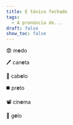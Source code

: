 ```yaml
---
title: E tónico fechado
tags:
  - A pronúncia de...
draft: false
show_toc: false
---
```

<e-moji>😨</e-moji> m**e**do

<e-moji>🖊️</e-moji> can**e**ta

<e-moji>🦰</e-moji> cab**e**lo

<e-moji>◼️</e-moji> pr**e**to

<e-moji>📽️</e-moji> cin**e**ma

<e-moji>🧊</e-moji> g**e**lo
